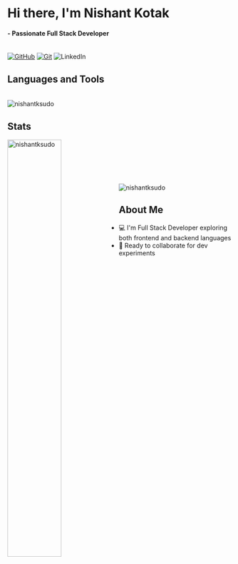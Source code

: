 <h1 align="left"> Hi there, I'm Nishant Kotak </h1>
<h4 align="left"> - Passionate Full Stack Developer </h4>

<br> [![GitHub](https://img.shields.io/badge/GitHub-181717.svg?style=for-the-badge&logo=GitHub&logoColor=white)](https://github.com/nishantksudo)
[![Git](https://img.shields.io/badge/Git-F05032?style=for-the-badge&logo=git&logoColor=white)](https://git-scm.com/)
![LinkedIn](https://img.shields.io/badge/LinkedIn-%230077B5.svg?style=for-the-badge&logo=linkedin&logoColor=white)
<br>

## Languages and Tools
<br><img alt="nishantksudo" src="https://skillicons.dev/icons?i=html,css,js,mongodb,express,react,nodejs,blender,vercel&theme=dark"/> </br>

## Stats
<img  align="left" width="49%" src="https://github-readme-stats.vercel.app/api?username=nishantksudo&show_icons=true&theme=dark" alt="nishantksudo"/>
<!--for top lang-->
<!--<img src="https://github-readme-stats.vercel.app/api/top-langs/?username=nishantksudo&hide_progress=true&theme=dark" alt="nishantksudo"/> -->
<br><br><br><br><br>

<img align="center" src="https://streak-stats.demolab.com/?user=nishantksudo&theme=shadow-brown" alt="nishantksudo"/> </p>

## About Me
- :computer: I'm Full Stack Developer exploring both frontend and backend languages
- :handshake: Ready to collaborate for dev experiments
